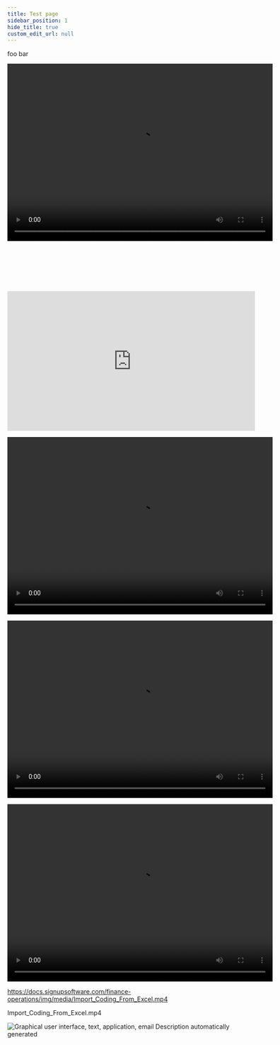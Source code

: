 ```yaml
---
title: Test page
sidebar_position: 1
hide_title: true
custom_edit_url: null
---
```

foo bar


<video src="https://docs.signupsoftware.com/videos/FO/Demo_VSR.mp4" width="600" height="400" controls></video>



<br/><br/><br/><br/><br/>

<iframe width="560" height="315" src="https://www.youtube.com/embed/GbwRiMTu4Pc" frameborder="0" allowfullscreen></iframe>


<video src="https://docs.signupsoftware.com/finance-operations/video/Import_Coding_From_Excel.mp4" width="600" height="400" controls></video>

<video src="https://docs.signupsoftware.com/finance-operations/img/media/Import_Coding_From_Excel.mp4" width="600" height="400" controls></video>







<video src="/static/img/media/Import_Coding_From_Excel.mp4" width="600" height="400" controls></video>


https://docs.signupsoftware.com/finance-operations/img/media/Import_Coding_From_Excel.mp4

Import_Coding_From_Excel.mp4

![Graphical user interface, text, application, email Description automatically generated](@site/static/img/media/image664.png)

